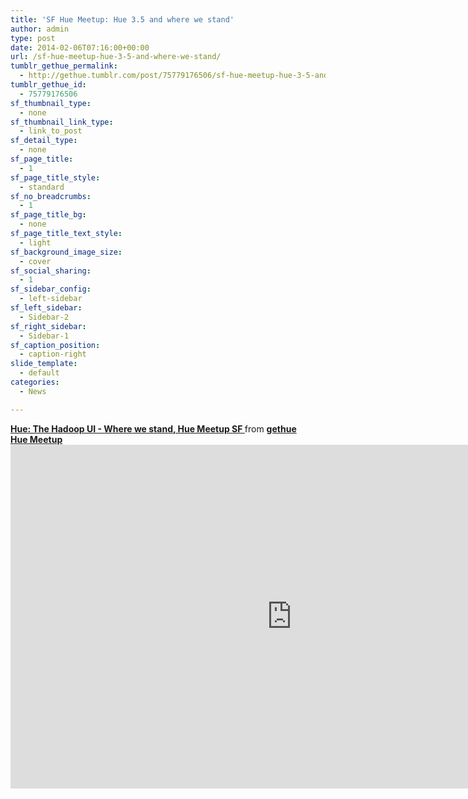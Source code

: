 ```yaml
---
title: 'SF Hue Meetup: Hue 3.5 and where we stand'
author: admin
type: post
date: 2014-02-06T07:16:00+00:00
url: /sf-hue-meetup-hue-3-5-and-where-we-stand/
tumblr_gethue_permalink:
  - http://gethue.tumblr.com/post/75779176506/sf-hue-meetup-hue-3-5-and-where-we-stand
tumblr_gethue_id:
  - 75779176506
sf_thumbnail_type:
  - none
sf_thumbnail_link_type:
  - link_to_post
sf_detail_type:
  - none
sf_page_title:
  - 1
sf_page_title_style:
  - standard
sf_no_breadcrumbs:
  - 1
sf_page_title_bg:
  - none
sf_page_title_text_style:
  - light
sf_background_image_size:
  - cover
sf_social_sharing:
  - 1
sf_sidebar_config:
  - left-sidebar
sf_left_sidebar:
  - Sidebar-2
sf_right_sidebar:
  - Sidebar-1
sf_caption_position:
  - caption-right
slide_template:
  - default
categories:
  - News

---
```

<div>
  <strong> <a title="Hue: The Hadoop UI - Where we stand, Hue Meetup SF" href="https://www.slideshare.net/gethue/hue-meetup-20140205" target="_blank" rel="noopener noreferrer">Hue: The Hadoop UI - Where we stand, Hue Meetup SF </a> </strong> from <strong><a href="http://www.slideshare.net/gethue" target="_blank" rel="noopener noreferrer">gethue</a></strong>
</div>

<div>
</div>

<div>
  <a href="http://www.meetup.com/San-Francisco-Bay-Area-Hue-Users/events/157399592/"><strong>Hue Meetup</strong></a>
</div>

<iframe src="http://www.slideshare.net/slideshow/embed_code/30884457" height="550" width="900" frameborder="0" marginwidth="0" marginheight="0" scrolling="no"></iframe>
